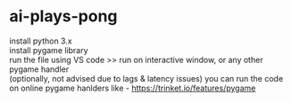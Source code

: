 # ai-plays-pong

install python 3.x
<br>
install pygame library
<br>
run the file using VS code >> run on interactive window, or any other pygame handler
<br>
(optionally, not advised due to lags & latency issues) you can run the code on online pygame hanlders like - https://trinket.io/features/pygame
